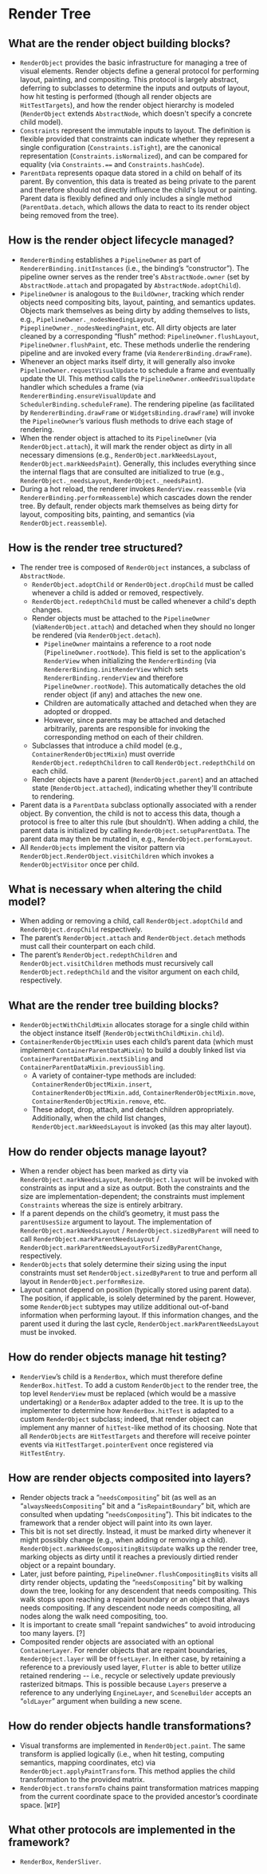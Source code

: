 # Render Tree

## What are the render object building blocks?

* `RenderObject` provides the basic infrastructure for managing a tree of visual elements. Render objects define a general protocol for performing layout, painting, and compositing. This protocol is largely abstract, deferring to subclasses to determine the inputs and outputs of layout, how hit testing is performed \(though all render objects are `HitTestTargets`\), and how the render object hierarchy is modeled \(`RenderObject` extends `AbstractNode`, which doesn't specify a concrete child model\).
* `Constraints` represent the immutable inputs to layout. The definition is flexible provided that constraints can indicate whether they represent a single configuration \(`Constraints.isTight`\), are the canonical representation \(`Constraints.isNormalized`\), and can be compared for equality \(via `Constraints.==` and `Constraints.hashCode`\).
* `ParentData` represents opaque data stored in a child on behalf of its parent. By convention, this data is treated as being private to the parent and therefore should not directly influence the child's layout or painting. Parent data is flexibly defined and only includes a single method \(`ParentData.detach`, which allows the data to react to its render object being removed from the tree\).

## How is the render object lifecycle managed?

* `RendererBinding` establishes a `PipelineOwner` as part of `RendererBinding.initInstances` \(i.e., the binding’s “constructor”\). The pipeline owner serves as the render tree's `AbstractNode.owner` \(set by `AbstractNode.attach` and propagated by `AbstractNode.adoptChild`\).
* `PipelineOwner` is analogous to the `BuildOwner`, tracking which render objects need compositing bits, layout, painting, and semantics updates. Objects mark themselves as being dirty by adding themselves to lists, e.g., `PipelineOwner._nodesNeedingLayout`, `PipeplineOwner._nodesNeedingPaint`, etc. All dirty objects are later cleaned by a corresponding “flush” method: `PipelineOwner.flushLayout`, `PipelineOwner.flushPaint`, etc. These methods underlie the rendering pipeline and are invoked every frame \(via `RendererBinding.drawFrame`\).
* Whenever an object marks itself dirty, it will generally also invoke `PipelineOwner.requestVisualUpdate` to schedule a frame and eventually update the UI. This method calls the `PipelineOwner.onNeedVisualUpdate` handler which schedules a frame \(via `RendererBinding.ensureVisualUpdate` and `SchedulerBinding.scheduleFrame`\). The rendering pipeline \(as facilitated by `RendererBinding.drawFrame` or `WidgetsBinding.drawFrame`\) will invoke the `PipelineOwner`’s various flush methods to drive each stage of rendering.
* When the render object is attached to its `PipelineOwner` \(via `RenderObject.attach`\), it will mark the render object as dirty in all necessary dimensions \(e.g., `RenderObject.markNeedsLayout`, `RenderObject.markNeedsPaint`\). Generally, this includes everything since the internal flags that are consulted are initialized to true \(e.g., `RenderObject._needsLayout`, `RenderObject._needsPaint`\).
* During a hot reload, the renderer invokes `RenderView.reassemble` \(via `RendererBinding.performReassemble`\) which cascades down the render tree. By default, render objects mark themselves as being dirty for layout, compositing bits, painting, and semantics \(via `RenderObject.reassemble`\).

## How is the render tree structured?

* The render tree is composed of `RenderObject` instances, a subclass of `AbstractNode`. 
  * `RenderObject.adoptChild` or `RenderObject.dropChild` must be called whenever a child is added or removed, respectively.
  * `RenderObject.redepthChild` must be called whenever a child's depth changes.
  * Render objects must be attached to the `PipelineOwner` \(via`RenderObject.attach`\) and detached when they should no longer be rendered \(via `RenderObject.detach`\). 
    * `PipelineOwner` maintains a reference to a root node \(`PipelineOwner.rootNode`\). This field is set to the application's `RenderView` when initializing the `RendererBinding` \(via `RendererBinding.initRenderView` which sets `RendererBinding.renderView` and therefore `PipelineOwner.rootNode`\). This automatically detaches the old render object \(if any\) and attaches the new one.
    * Children are automatically attached and detached when they are adopted or dropped.
    * However, since parents may be attached and detached arbitrarily, parents are responsible for invoking the corresponding method on each of their children.
  * Subclasses that introduce a child model \(e.g., `ContainerRenderObjectMixin`\) must override `RenderObject.redepthChildren` to call `RenderObject.redepthChild` on each child.
  * Render objects have a parent \(`RenderObject.parent`\) and an attached state \(`RenderObject.attached`\), indicating whether they'll contribute to rendering.
* Parent data is a `ParentData` subclass optionally associated with a render object. By convention, the child is not to access this data, though a protocol is free to alter this rule \(but shouldn’t\). When adding a child, the parent data is initialized by calling `RenderObject.setupParentData`. The parent data may then be mutated in, e.g., `RenderObject.performLayout`.
* All `RenderObjects` implement the visitor pattern via `RenderObject.RenderObject.visitChildren` which invokes a `RenderObjectVisitor` once per child.

## What is necessary when altering the child model?

* When adding or removing a child, call `RenderObject.adoptChild` and `RenderObject.dropChild` respectively.
* The parent’s `RenderObject.attach` and `RenderObject.detach` methods must call their counterpart on each child.
* The parent’s `RenderObject.redepthChildren` and `RenderObject.visitChildren` methods must recursively call `RenderObject.redepthChild` and the visitor argument on each child, respectively.

## What are the render tree building blocks?

* `RenderObjectWithChildMixin` allocates storage for a single child within the object instance itself \(`RenderObjectWithChildMixin.child`\).
* `ContainerRenderObjectMixin` uses each child’s parent data \(which must implement `ContainerParentDataMixin`\) to build a doubly linked list via `ContainerParentDataMixin.nextSibling` and `ContainerParentDataMixin.previousSibling`.
  * A variety of container-type methods are included: `ContainerRenderObjectMixin.insert`, `ContainerRenderObjectMixin.add`, `ContainerRenderObjectMixin.move`, `ContainerRenderObjectMixin.remove`, etc.
  * These adopt, drop, attach, and detach children appropriately. Additionally, when the child list changes, `RenderObject.markNeedsLayout` is invoked \(as this may alter layout\).

## How do render objects manage layout?

* When a render object has been marked as dirty via `RenderObject.markNeedsLayout`, `RenderObject.layout` will be invoked with constraints as input and a size as output. Both the constraints and the size are implementation-dependent; the constraints must implement `Constraints` whereas the size is entirely arbitrary.
* If a parent depends on the child’s geometry, it must pass the `parentUsesSize` argument to layout. The implementation of `RenderObject.markNeedsLayout` / `RenderObject.sizedByParent` will need to call `RenderObject.markParentNeedsLayout` / `RenderObject.markParentNeedsLayoutForSizedByParentChange`, respectively.
* `RenderObjects` that solely determine their sizing using the input constraints must set `RenderObject.sizedByParent` to true and perform all layout in `RenderObject.performResize`.
* Layout cannot depend on position \(typically stored using parent data\). The position, if applicable, is solely determined by the parent. However, some `RenderObject` subtypes may utilize additional out-of-band information when performing layout. If this information changes, and the parent used it during the last cycle, `RenderObject.markParentNeedsLayout` must be invoked.

## How do render objects manage hit testing?

* `RenderView`’s child is a `RenderBox`, which must therefore define `RenderBox.hitTest`. To add a custom `RenderObject` to the render tree, the top level `RenderView` must be replaced \(which would be a massive undertaking\) or a `RenderBox` adapter added to the tree. It is up to the implementer to determine how `RenderBox.hitTest` is adapted to a custom `RenderObject` subclass; indeed, that render object can implement any manner of `hitTest`-like method of its choosing. Note that all `RenderObjects` are `HitTestTargets` and therefore will receive pointer events via `HitTestTarget.pointerEvent` once registered via `HitTestEntry`.

## How are render objects composited into layers?

* Render objects track a “`needsCompositing`” bit \(as well as an “`alwaysNeedsCompositing`” bit and a “`isRepaintBoundary`” bit, which are consulted when updating “`needsCompositing`”\). This bit indicates to the framework that a render object will paint into its own layer.
* This bit is not set directly. Instead, it must be marked dirty whenever it might possibly change \(e.g., when adding or removing a child\). `RenderObject.markNeedsCompositingBitsUpdate` walks up the render tree, marking objects as dirty until it reaches a previously dirtied render object or a repaint boundary.
* Later, just before painting, `PipelineOwner.flushCompositingBits` visits all dirty render objects, updating the “`needsCompositing`” bit by walking down the tree, looking for any descendent that needs compositing. This walk stops upon reaching a repaint boundary or an object that always needs compositing. If any descendent node needs compositing, all nodes along the walk need compositing, too.
* It is important to create small “repaint sandwiches” to avoid introducing too many layers. \[?\]
* Composited render objects are associated with an optional `ContainerLayer`. For render objects that are repaint boundaries, `RenderObject.layer` will be `OffsetLayer`. In either case, by retaining a reference to a previously used layer, `Flutter` is able to better utilize retained rendering -- i.e., recycle or selectively update previously rasterized bitmaps. This is possible because `Layers` preserve a reference to any underlying `EngineLayer`, and `SceneBuilder` accepts an “`oldLayer`” argument when building a new scene.

## How do render objects handle transformations?

* Visual transforms are implemented in `RenderObject.paint`. The same transform is applied logically \(i.e., when hit testing, computing semantics, mapping coordinates, etc\) via `RenderObject.applyPaintTransform`. This method applies the child transformation to the provided matrix.
* `RenderObject.transformTo` chains paint transformation matrices mapping from the current coordinate space to the provided ancestor’s coordinate space. \[`WIP`\]

## What other protocols are implemented in the framework?

* `RenderBox`, `RenderSliver`.

